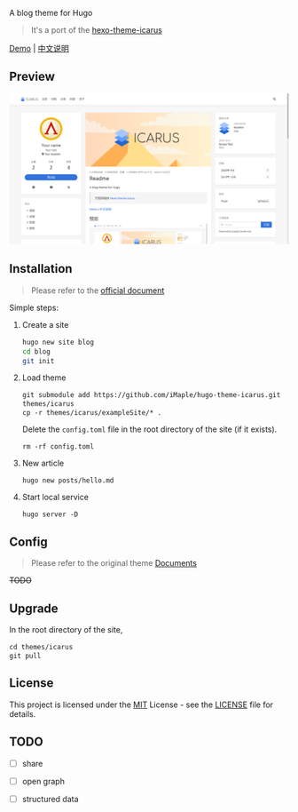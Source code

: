 A blog theme for Hugo

> It's a port of the [hexo-theme-icarus](https://github.com/ppoffice/hexo-theme-icarus)

[Demo](https://blog.imaple.net/hugo-theme-icarus/) | [中文说明](https://github.com/iMaple/hugo-theme-icarus/blob/master/README-zh.md)

## Preview

![Preview](https://raw.githubusercontent.com/iMaple/imaple.github.io/assets/img/1ff999fb344da440c0828deaef6928c2-3421ed.webp)

## Installation

> Please refer to the [official document](https://gohugo.io/getting-started/quick-start/#step-3-add-a-theme)

Simple steps:

1. Create a site

   ```bash
   hugo new site blog
   cd blog
   git init
   ```
   
2. Load theme

   ```shell
   git submodule add https://github.com/iMaple/hugo-theme-icarus.git themes/icarus
   cp -r themes/icarus/exampleSite/* .
   ```

   Delete the `config.toml` file in the root directory of the site (if it exists).

   ```
   rm -rf config.toml
   ```

3. New article

   ```
   hugo new posts/hello.md
   ```

4. Start local service

   ```
   hugo server -D
   ```

## Config

> Please refer to the original theme [Documents](https://blog.zhangruipeng.me/hexo-theme-icarus/Configuration/icarus-user-guide-configuring-the-theme/)

~~TODO~~

## Upgrade

In the root directory of the site,

```shell
cd themes/icarus
git pull
```

## License

This project is licensed under the [MIT](http://opensource.org/licenses/MIT) License - see the [LICENSE](https://github.com/iMaple/hugo-theme-icarus/blob/master/LICENSE) file for details.

## TODO

- [ ] share
- [ ] open graph
- [ ] structured data

